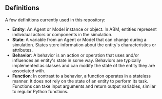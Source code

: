 ## Definitions
A few definitions currently used in this repository:

- **Entity**: An Agent or Model instance or object. In ABM, entities represent individual actors or components in the simulation.
- **State**: A variable from an Agent or Model that can change during a simulation. States store information about the entity's characteristics or attributes.
- **Behavior**: A behavior is an action or operation that uses and/or influences an entity's state in some way. Behaviors are typically implemented as classes and can modify the state of the entity they are associated with.
- **Function**: In contrast to a behavior, a function operates in a stateless manner. It does not rely on the state of an entity to perform its task. Functions can take input arguments and return output variables, similar to regular Python functions.
